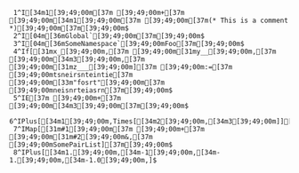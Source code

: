      1^I[34m1[39;49;00m[37m [39;49;00m+[37m [39;49;00m[34m1[39;49;00m[37m [39;49;00m[37m(* This is a comment *)[39;49;00m[37m[39;49;00m$
     2^I[04m[36mGlobal`[39;49;00m[37m[39;49;00m$
     3^I[04m[36mSomeNamespace`[39;49;00mFoo[37m[39;49;00m$
     4^If[[31mx_[39;49;00m,[37m [39;49;00m[31my__[39;49;00m,[37m [39;49;00m[34m3[39;49;00m,[37m [39;49;00m[31mz___[39;49;00m][37m [39;49;00m:=[37m [39;49;00mtsneirsnteintie[37m [39;49;00m[33m"fosrt"[39;49;00m[37m [39;49;00mneisnrteiasrn[37m[39;49;00m$
     5^IE[37m [39;49;00m+[37m [39;49;00m[34m3[39;49;00m[37m[39;49;00m$
     6^IPlus[[34m1[39;49;00m,Times[[34m2[39;49;00m,[34m3[39;49;00m]][37m[39;49;00m$
     7^IMap[[31m#1[39;49;00m[37m [39;49;00m+[37m [39;49;00m[31m#2[39;49;00m&,[37m [39;49;00mSomePairList][37m[39;49;00m$
     8^IPlus[[34m1.[39;49;00m,[34m-1[39;49;00m,[34m-1.[39;49;00m,[34m-1.0[39;49;00m,]$
